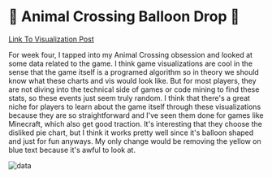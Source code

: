 # :balloon: Animal Crossing Balloon Drop :balloon:
[Link To Visualization Post](https://www.reddit.com/r/dataisbeautiful/comments/g4wqne/animal_crossing_new_horizons_balloon_data_oc/?utm_medium=android_app&utm_source=share)

For week four, I tapped into my Animal Crossing obsession and looked at some data related to the game. I think game visualizations are cool in the sense that the game itself is a programed algorithm so in theory we should know what these charts and vis would look like. But for most players, they are not diving into the technical side of games or code mining to find these stats, so these events just seem truly random. I think that there's a great niche for players to learn about the game itself through these visualizations because they are so straightforward and I've seen them done for games like Minecraft, which also get good traction. It's interesting that they choose the disliked pie chart, but I think it works pretty well since it's balloon shaped and just for fun anyways. My only change would be removing the yellow on blue text because it's awful to look at. 

![data](https://i.redd.it/l0hijt9i80u41.png)
